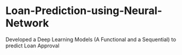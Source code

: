 # Loan-Prediction-using-Neural-Network
Developed a Deep Learning Models (A Functional and a Sequential) to predict Loan Approval 
